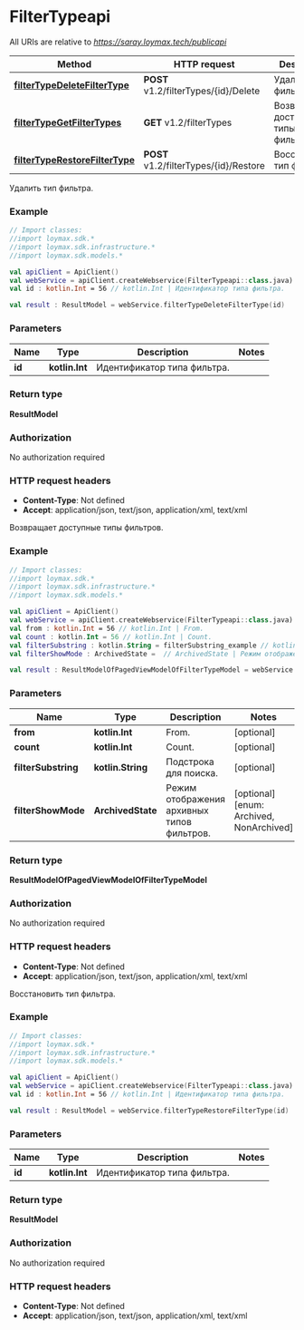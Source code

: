 # FilterTypeapi

All URIs are relative to *https://saray.loymax.tech/publicapi*

Method | HTTP request | Description
------------- | ------------- | -------------
[**filterTypeDeleteFilterType**](FilterTypeapi.md#filterTypeDeleteFilterType) | **POST** v1.2/filterTypes/{id}/Delete | Удалить тип фильтра.
[**filterTypeGetFilterTypes**](FilterTypeapi.md#filterTypeGetFilterTypes) | **GET** v1.2/filterTypes | Возвращает доступные типы фильтров.
[**filterTypeRestoreFilterType**](FilterTypeapi.md#filterTypeRestoreFilterType) | **POST** v1.2/filterTypes/{id}/Restore | Восстановить тип фильтра.



Удалить тип фильтра.

### Example
```kotlin
// Import classes:
//import loymax.sdk.*
//import loymax.sdk.infrastructure.*
//import loymax.sdk.models.*

val apiClient = ApiClient()
val webService = apiClient.createWebservice(FilterTypeapi::class.java)
val id : kotlin.Int = 56 // kotlin.Int | Идентификатор типа фильтра.

val result : ResultModel = webService.filterTypeDeleteFilterType(id)
```

### Parameters

Name | Type | Description  | Notes
------------- | ------------- | ------------- | -------------
 **id** | **kotlin.Int**| Идентификатор типа фильтра. |

### Return type

**ResultModel**

### Authorization

No authorization required

### HTTP request headers

 - **Content-Type**: Not defined
 - **Accept**: application/json, text/json, application/xml, text/xml


Возвращает доступные типы фильтров.

### Example
```kotlin
// Import classes:
//import loymax.sdk.*
//import loymax.sdk.infrastructure.*
//import loymax.sdk.models.*

val apiClient = ApiClient()
val webService = apiClient.createWebservice(FilterTypeapi::class.java)
val from : kotlin.Int = 56 // kotlin.Int | From.
val count : kotlin.Int = 56 // kotlin.Int | Count.
val filterSubstring : kotlin.String = filterSubstring_example // kotlin.String | Подстрока для поиска.
val filterShowMode : ArchivedState =  // ArchivedState | Режим отображения архивных типов фильтров.

val result : ResultModelOfPagedViewModelOfFilterTypeModel = webService.filterTypeGetFilterTypes(from, count, filterSubstring, filterShowMode)
```

### Parameters

Name | Type | Description  | Notes
------------- | ------------- | ------------- | -------------
 **from** | **kotlin.Int**| From. | [optional]
 **count** | **kotlin.Int**| Count. | [optional]
 **filterSubstring** | **kotlin.String**| Подстрока для поиска. | [optional]
 **filterShowMode** | **ArchivedState**| Режим отображения архивных типов фильтров. | [optional] [enum: Archived, NonArchived]

### Return type

**ResultModelOfPagedViewModelOfFilterTypeModel**

### Authorization

No authorization required

### HTTP request headers

 - **Content-Type**: Not defined
 - **Accept**: application/json, text/json, application/xml, text/xml


Восстановить тип фильтра.

### Example
```kotlin
// Import classes:
//import loymax.sdk.*
//import loymax.sdk.infrastructure.*
//import loymax.sdk.models.*

val apiClient = ApiClient()
val webService = apiClient.createWebservice(FilterTypeapi::class.java)
val id : kotlin.Int = 56 // kotlin.Int | Идентификатор типа фильтра.

val result : ResultModel = webService.filterTypeRestoreFilterType(id)
```

### Parameters

Name | Type | Description  | Notes
------------- | ------------- | ------------- | -------------
 **id** | **kotlin.Int**| Идентификатор типа фильтра. |

### Return type

**ResultModel**

### Authorization

No authorization required

### HTTP request headers

 - **Content-Type**: Not defined
 - **Accept**: application/json, text/json, application/xml, text/xml

